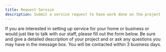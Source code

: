 ```yaml
---
title: Request Service
description: Submit a service request to have work done on the project of your choosing
---
```


If you are interested in setting up service for your home or business or would just like to talk with
our staff, please fill out the form below. Be sure and give a detailed description of your project and
or ask any questions you may have in the message box. You will be contacted within 3 business days.